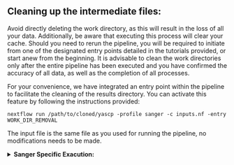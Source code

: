  ## Cleaning up the intermediate files:

Avoid directly deleting the work directory, as this will result in the loss of all your data. Additionally, be aware that executing this process will clear your cache. Should you need to rerun the pipeline, you will be required to initiate from one of the designated entry points detailed in the tutorials provided, or start anew from the beginning. It is advisable to clean the work directories only after the entire pipeline has been executed and you have confirmed the accuracy of all data, as well as the completion of all processes.

For your convenience, we have integrated an entry point within the pipeline to facilitate the cleaning of the results directory. You can activate this feature by following the instructions provided:
```
nextflow run /path/to/cloned/yascp -profile sanger -c inputs.nf -entry WORK_DIR_REMOVAL
```

The input file is the same file as you used for running the pipeline, no modifications needs to be made.

<details markdown="1">
<summary><b>Sanger Specific Exacution:</b></summary>

* In Sanger you do not need to set up anything. All you need is an input file:
  ```
      module load HGI/pipelines/yascp/1.5
      yascp clean -c input.nf
  ```
</details>
